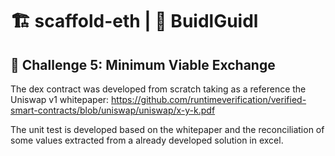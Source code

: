 # 🏗 scaffold-eth | 🏰 BuidlGuidl

## 🚩 Challenge 5: Minimum Viable Exchange


The dex contract was developed from scratch taking as a reference the Uniswap v1 whitepaper: https://github.com/runtimeverification/verified-smart-contracts/blob/uniswap/uniswap/x-y-k.pdf

The unit test is developed based on the whitepaper and the reconciliation of some values extracted from a already developed solution in excel.

